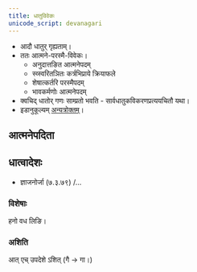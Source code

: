 ```yaml
---
title: धातुविवेकः
unicode_script: devanagari
---
```


- आदौ धातुर् गृह्यताम्।
- ततः आत्मने-परस्मै-विवेकः।
  - अनुदात्तङित‌ आत्मनेपदम्‌ 
  - स्व्स्वरितञितः कर्त्रभिप्राये क्रियाफले
  - शेषात्कर्तरि परस्मैपदम्‌
  - भावकर्मणोः आत्मनेपदम्‌
- क्वचिद् धातोर् गणः साम्प्रतो भवति - सार्वधातुकविकरणप्रत्ययचितौ यथा। 
- इडानुकूल्यम् [अन्यत्रोक्तम्](../iDAgama-nishcayaH/)।

## आत्मनेपदिता
<div class="spreadsheet" src="../AtmanepaditA.toml"> </div>  

## धात्वादेशः
- ज्ञाजनोर्जा (७.३.७९) /...

<div class="spreadsheet" src="../dhAtvAdeshaH.toml"> </div>  


### विशेषाः
हनो वध लिङि।


### अशिति
आत् एच् उपदेशे ऽशित् (गै → गा।)